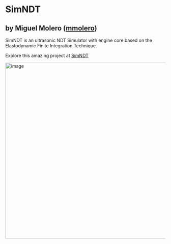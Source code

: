 # SimNDT
## by Miguel Molero ([mmolero](https://github.com/mmolero))

SimNDT is an ultrasonic NDT Simulator with engine core based on the Elastodynamic Finite Integration Technique.

Explore this amazing project at [SimNDT](https://github.com/mmolero/SimNDT)

<img width="554" alt="image" src="https://user-images.githubusercontent.com/15280943/202499990-4a5e72f4-60d6-4b05-9b42-bac3f33945ba.png">
